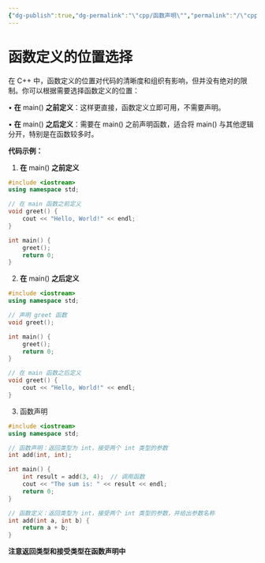 ```yaml
---
{"dg-publish":true,"dg-permalink":"\"cpp/函数声明\"","permalink":"/\"cpp/函数声明\"/"}
---
```




# **函数定义的位置选择**
  

在 C++ 中，函数定义的位置对代码的清晰度和组织有影响，但并没有绝对的限制。你可以根据需要选择函数定义的位置：

• **在** main() **之前定义**：这样更直接，函数定义立即可用，不需要声明。

• **在** main() **之后定义**：需要在 main() 之前声明函数，适合将 main() 与其他逻辑分开，特别是在函数较多时。

  

**代码示例：**

1. **在** main() **之前定义**

```cpp
#include <iostream>
using namespace std;

// 在 main 函数之前定义
void greet() {
    cout << "Hello, World!" << endl;
}

int main() {
    greet();
    return 0;
}
```

2. **在** main() **之后定义**

```cpp
#include <iostream>
using namespace std;

// 声明 greet 函数
void greet();

int main() {
    greet();
    return 0;
}

// 在 main 函数之后定义
void greet() {
    cout << "Hello, World!" << endl;
}
```

3. 函数声明

```cpp
#include <iostream>
using namespace std;

// 函数声明：返回类型为 int，接受两个 int 类型的参数
int add(int, int);

int main() {
    int result = add(3, 4);  // 调用函数
    cout << "The sum is: " << result << endl;
    return 0;
}

// 函数定义：返回类型为 int，接受两个 int 类型的参数，并给出参数名称
int add(int a, int b) {
    return a + b;
}
```

**注意返回类型和接受类型在函数声明中**
